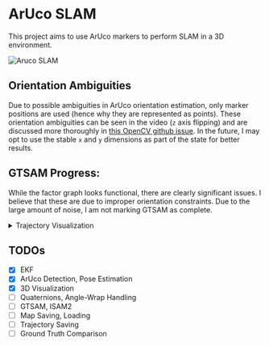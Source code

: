 # ArUco SLAM

This project aims to use ArUco markers to perform SLAM in a 3D environment.

![Aruco SLAM](outputs/ekf.gif)

## Orientation Ambiguities

Due to possible ambiguities in ArUco orientation estimation, only marker positions are used (hence why they are represented as points). These orientation ambiguities can be seen in the video (`z` axis flipping) and are discussed more thoroughly in [this OpenCV github issue](https://github.com/opencv/opencv/issues/8813). In the future, I may opt to use the stable `x` and `y` dimensions as part of the state for better results.

## GTSAM Progress:

While the factor graph looks functional, there are clearly significant issues. I believe that these are due to improper orientation constraints. Due to the large amount of noise, I am not marking GTSAM as complete.

<details>
<summary>Trajectory Visualization</summary>

![GTSAM Factor Graph](outputs/factorgraph.gif)

</details>

## TODOs

- [x] EKF
- [x] ArUco Detection, Pose Estimation 
- [x] 3D Visualization
- [ ] Quaternions, Angle-Wrap Handling
- [ ] GTSAM, ISAM2
- [ ] Map Saving, Loading
- [ ] Trajectory Saving
- [ ] Ground Truth Comparison